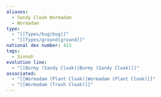 ```yaml
---
aliases:
  - Sandy Cloak Wormadam
  - Wormadam
type:
  - "[[Types/bug|bug]]"
  - "[[Types/ground|ground]]"
national dex number: 413
tags:
  - Sinnoh
evolution line:
  - "[[Burmy (Sandy Cloak)|Burmy (Sandy Cloak)]]"
associated:
  - "[[Wormadam (Plant Cloak)|Wormadam (Plant Cloak)]]"
  - "[[Wormadam (Trash Cloak)]]"
---
```

